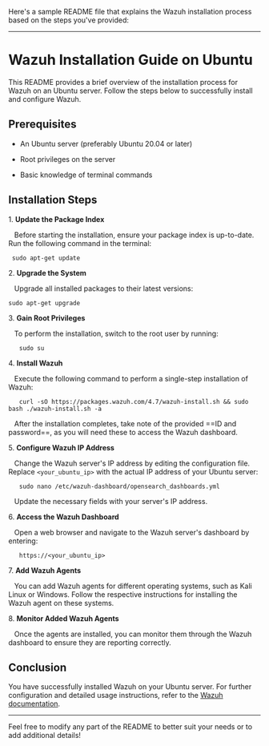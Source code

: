 Here's a sample README file that explains the Wazuh installation process based on the steps you've provided:

---

# Wazuh Installation Guide on Ubuntu

This README provides a brief overview of the installation process for Wazuh on an Ubuntu server. Follow the steps below to successfully install and configure Wazuh.

## Prerequisites

- An Ubuntu server (preferably Ubuntu 20.04 or later)

- Root privileges on the server

- Basic knowledge of terminal commands

## Installation Steps

1\. **Update the Package Index**

   Before starting the installation, ensure your package index is up-to-date. Run the following command in the terminal:

  ```
   sudo apt-get update
  ```

2\. **Upgrade the System**

   Upgrade all installed packages to their latest versions:

  ```
sudo apt-get upgrade
```
3\. **Gain Root Privileges**

   To perform the installation, switch to the root user by running:

  ```
   sudo su
```

4\. **Install Wazuh**

   Execute the following command to perform a single-step installation of Wazuh:

```
   curl -sO https://packages.wazuh.com/4.7/wazuh-install.sh && sudo bash ./wazuh-install.sh -a
```

   After the installation completes, take note of the provided ==ID and password==, as you will need these to access the Wazuh dashboard.

5\. **Configure Wazuh IP Address**

   Change the Wazuh server's IP address by editing the configuration file. Replace `<your_ubuntu_ip>` with the actual IP address of your Ubuntu server:

  ```
   sudo nano /etc/wazuh-dashboard/opensearch_dashboards.yml
   ```
   Update the necessary fields with your server's IP address.

6\. **Access the Wazuh Dashboard**

   Open a web browser and navigate to the Wazuh server's dashboard by entering:

   ```
   https://<your_ubuntu_ip>
   ```
7\. **Add Wazuh Agents**

   You can add Wazuh agents for different operating systems, such as Kali Linux or Windows. Follow the respective instructions for installing the Wazuh agent on these systems.

8\. **Monitor Added Wazuh Agents**

   Once the agents are installed, you can monitor them through the Wazuh dashboard to ensure they are reporting correctly.

## Conclusion

You have successfully installed Wazuh on your Ubuntu server. For further configuration and detailed usage instructions, refer to the [Wazuh documentation](https://documentation.wazuh.com/current/index.html).

---

Feel free to modify any part of the README to better suit your needs or to add additional details!

